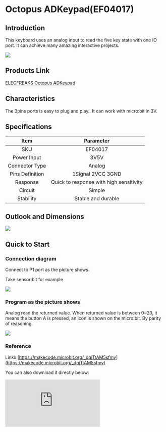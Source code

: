 ﻿# Octopus ADKeypad(EF04017)

## Introduction


 This keyboard uses an analog input to read the five key state with one IO port.
 It can achieve many amazing interactive projects.

 ![](https://wiki-media-ef.oss-cn-hongkong.aliyuncs.com//images/hgyC8t8.jpg)

## Products Link

[ELECFREAKS Octopus ADKeypad](https://shop.elecfreaks.com/products/elecfreaks-octopus-adkeypad?_pos=1&_sid=56da45604&_ss=r)

## Characteristics

 The 3pins ports is easy to plug and play..
 It can work with micro:bit in 3V.

## Specifications


Item | Parameter
:-: | :-:
SKU|EF04017
   Power Input   |3V5V
Connector Type|Analog
Pins Definition|1Signal 2VCC 3GND
    Response     |Quick to response with high sensitivity
Circuit|Simple
Stability|Stable and durable

## Outlook and Dimensions

 ![](https://wiki-media-ef.oss-cn-hongkong.aliyuncs.com//images/R0ARLff.png)

## Quick to Start

### Connection diagram
 Connect to P1 port as the picture shows.

Take sensor:bit for example

![](https://wiki-media-ef.oss-cn-hongkong.aliyuncs.com//images/ox97wuD.png)


### Program as the picture shows
 Analog read the returned value.
 When returned value is between 0~20, it means the button A is pressed, an icon is shown on the micro:bit.
 By parity of reasoning.

 ![](https://wiki-media-ef.oss-cn-hongkong.aliyuncs.com//images/p4dwStN.png)

### Reference

Links:[https://makecode.microbit.org/_dqjTtAM5sfmy](https://makecode.microbit.org/_dqjTtAM5sfmy)

You can also download it directly below:


<div
    style={{
        position: 'relative',
        paddingBottom: '60%',
        overflow: 'hidden',
    }}
>
    <iframe
        src="https://makecode.microbit.org/_dqjTtAM5sfmy"
        frameborder="0"
        sandbox="allow-popups allow-forms allow-scripts allow-same-origin"
        style={{
            position: 'absolute',
            width: '100%',
            height: '100%',
        }}
    />
</div>


### Result
 Press different buttons on the ADKeypad, different graphs show on the micro:bit.

## Relevant Cases


## Technique Files
